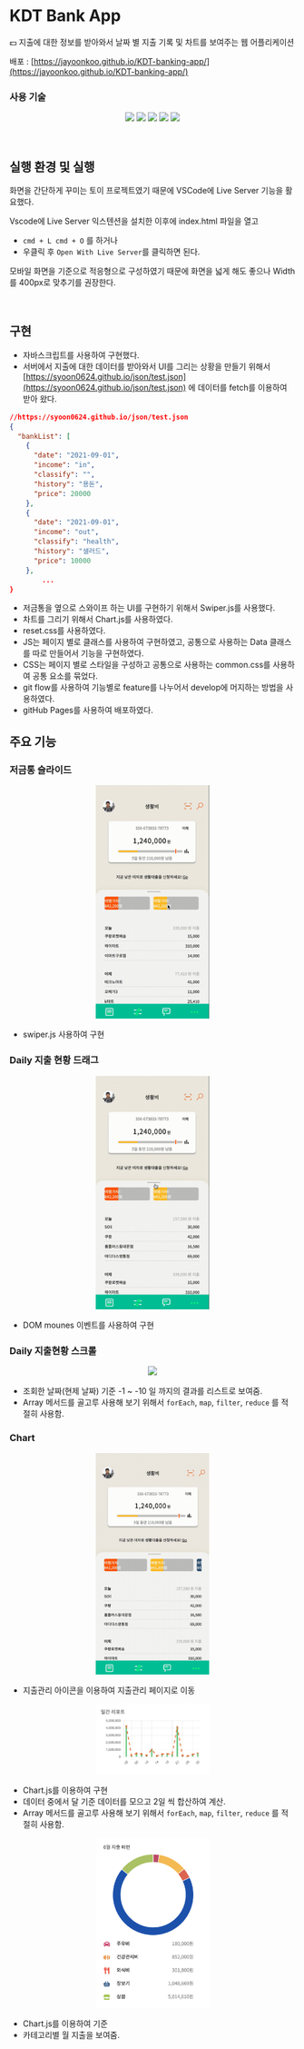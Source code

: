 # KDT Bank App

💵 지출에 대한 정보를 받아와서 날짜 별 지출 기록 및 차트를 보여주는 웹 어플리케이션

배포 : [https://jayoonkoo.github.io/KDT-banking-app/](https://jayoonkoo.github.io/KDT-banking-app/)

### 사용 기술

<p align='center'>
    <img src="https://img.shields.io/badge/Javascript-yellow"/>
    <img src="https://img.shields.io/badge/HTML-red?">
    <img src="https://img.shields.io/badge/CSS-blue?">
    <img src="https://img.shields.io/badge/Swiper.js-green">
    <img src="https://img.shields.io/badge/Chart.js-orange">
</p>

<br />

## 실행 환경 및 실행

화면을 간단하게 꾸미는 토이 프로젝트였기 때문에 VSCode에 Live Server 기능을 활요했다.

Vscode에 Live Server 익스텐션을 설치한 이후에 index.html 파일을 열고

- `cmd + L cmd + O`
  를 하거나
- 우클릭 후 `Open With Live Server`를 클릭하면 된다.

모바일 화면을 기준으로 적응형으로 구성하였기 때문에 화면을 넓게 해도 좋으나 Width를 400px로 맞추기를 권장한다.

<br />

## 구현

- 자바스크립트를 사용하여 구현했다.
- 서버에서 지출에 대한 데이터를 받아와서 UI를 그리는 상황을 만들기 위해서 [https://syoon0624.github.io/json/test.json](https://syoon0624.github.io/json/test.json) 에 데이터를 fetch를 이용하여 받아 왔다.

```json
//https://syoon0624.github.io/json/test.json
{
  "bankList": [
    {
      "date": "2021-09-01",
      "income": "in",
      "classify": "",
      "history": "용돈",
      "price": 20000
    },
    {
      "date": "2021-09-01",
      "income": "out",
      "classify": "health",
      "history": "샐러드",
      "price": 10000
    },
		...
}
```

- 저금통을 옆으로 스와이프 하는 UI를 구현하기 위해서 Swiper.js를 사용했다.
- 차트를 그리기 위해서 Chart.js를 사용하였다.
- reset.css를 사용하였다.
- JS는 페이지 별로 클래스를 사용하여 구현하였고, 공통으로 사용하는 Data 클래스를 따로 만들어서 기능을 구현하였다.
- CSS는 페이지 별로 스타일을 구성하고 공통으로 사용하는 common.css를 사용하여 공통 요소를 묶었다.
- git flow를 사용하여 기능별로 feature를 나누어서 develop에 머지하는 방법을 사용하였다.
- gitHub Pages를 사용하여 배포하였다.

## 주요 기능

### 저금통 슬라이드

<p align="center"><img src="./README/swiper.gif" width="200"></p>

- swiper.js 사용하여 구현

### Daily 지출 현황 드래그

<p align="center"><img src="./README/drag.gif" width="200"></p>

- DOM mounes 이벤트를 사용하여 구현

### Daily 지출현황 스크롤

<p align="center"><img src="./README/scroll_1.gif" width="200"></p>

- 조회한 날짜(현제 날짜) 기준 -1 ~ -10 일 까지의 결과를 리스트로 보여줌.
- Array 메서드를 골고루 사용해 보기 위해서 `forEach`, `map`, `filter`, `reduce` 를 적절히 사용함.

### Chart

<p align="center"><img src="./README/chart.gif" width="200"></p>

- 지출관리 아이콘을 이용하여 지출관리 페이지로 이동

<p align="center"><img src="./README/dailyChart.png" width="200"></p>

- Chart.js를 이용하여 구현
- 데이터 중에서 달 기준 데이터를 모으고 2일 씩 합산하여 계산.
- Array 메서드를 골고루 사용해 보기 위해서 `forEach`, `map`, `filter`, `reduce` 를 적절히 사용함.

<p align="center"><img src="./README/category.png" width="200"></p>

- Chart.js를 이용하여 기준
- 카테고리별 월 지출을 보여줌.
